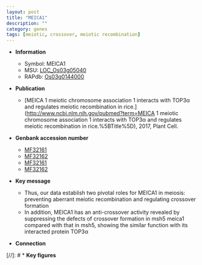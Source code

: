 ```yaml
---
layout: post
title: "MEICA1"
description: ""
category: genes
tags: [meiotic, crossover, meiotic recombination]
---
```


* **Information**  
    + Symbol: MEICA1  
    + MSU: [LOC_Os03g05040](http://rice.uga.edu/cgi-bin/ORF_infopage.cgi?orf=LOC_Os03g05040)  
    + RAPdb: [Os03g0144000](http://rapdb.dna.affrc.go.jp/viewer/gbrowse_details/irgsp1?name=Os03g0144000)  

* **Publication**  
    + [MEICA 1 meiotic chromosome association 1 interacts with TOP3α and regulates meiotic recombination in rice.](http://www.ncbi.nlm.nih.gov/pubmed?term=MEICA 1 meiotic chromosome association 1 interacts with TOP3α and regulates meiotic recombination in rice.%5BTitle%5D), 2017, Plant Cell.

* **Genbank accession number**  
    + [MF32161](http://www.ncbi.nlm.nih.gov/nuccore/MF32161)
    + [MF32162](http://www.ncbi.nlm.nih.gov/nuccore/MF32162)
    + [MF32161](http://www.ncbi.nlm.nih.gov/nuccore/MF32161)
    + [MF32162](http://www.ncbi.nlm.nih.gov/nuccore/MF32162)

* **Key message**  
    + Thus, our data establish two pivotal roles for MEICA1 in meiosis: preventing aberrant meiotic recombination and regulating crossover formation
    + In addition, MEICA1 has an anti-crossover activity revealed by suppressing the defects of crossover formation in msh5 meica1 compared with that in msh5, showing the similar function with its interacted protein TOP3α

* **Connection**  

[//]: # * **Key figures**  


